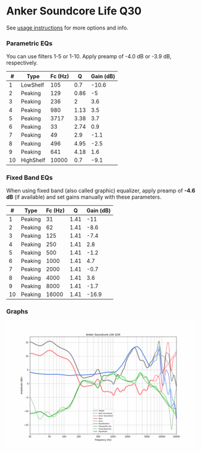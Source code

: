 # Anker Soundcore Life Q30
See [usage instructions](https://github.com/jaakkopasanen/AutoEq#usage) for more options and info.

### Parametric EQs
You can use filters 1-5 or 1-10. Apply preamp of -4.0 dB or -3.9 dB, respectively.

|   # | Type      |   Fc (Hz) |    Q |   Gain (dB) |
|-----|-----------|-----------|------|-------------|
|   1 | LowShelf  |       105 | 0.7  |       -10.6 |
|   2 | Peaking   |       129 | 0.86 |        -5   |
|   3 | Peaking   |       236 | 2    |         3.6 |
|   4 | Peaking   |       980 | 1.13 |         3.5 |
|   5 | Peaking   |      3717 | 3.38 |         3.7 |
|   6 | Peaking   |        33 | 2.74 |         0.9 |
|   7 | Peaking   |        49 | 2.9  |        -1.1 |
|   8 | Peaking   |       496 | 4.95 |        -2.5 |
|   9 | Peaking   |       641 | 4.18 |         1.6 |
|  10 | HighShelf |     10000 | 0.7  |        -9.1 |

### Fixed Band EQs
When using fixed band (also called graphic) equalizer, apply preamp of **-4.6 dB** (if available) and set gains manually with these parameters.

|   # | Type    |   Fc (Hz) |    Q |   Gain (dB) |
|-----|---------|-----------|------|-------------|
|   1 | Peaking |        31 | 1.41 |       -11   |
|   2 | Peaking |        62 | 1.41 |        -8.6 |
|   3 | Peaking |       125 | 1.41 |        -7.4 |
|   4 | Peaking |       250 | 1.41 |         2.8 |
|   5 | Peaking |       500 | 1.41 |        -1.2 |
|   6 | Peaking |      1000 | 1.41 |         4.7 |
|   7 | Peaking |      2000 | 1.41 |        -0.7 |
|   8 | Peaking |      4000 | 1.41 |         3.6 |
|   9 | Peaking |      8000 | 1.41 |        -1.7 |
|  10 | Peaking |     16000 | 1.41 |       -16.9 |

### Graphs
![](./Anker%20Soundcore%20Life%20Q30.png)
